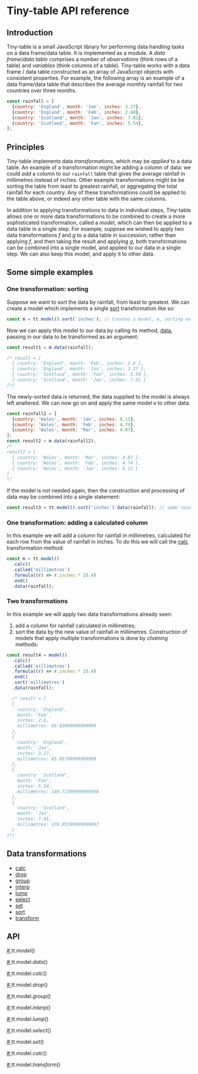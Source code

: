 # Tiny-table API reference
## Introduction
Tiny-table is a small JavaScript library for performing data handling tasks on a data frame/data table. It is implemented as a module. A *data frame*/*data table* comprises a number of *observations* (think rows of a table) and *variables* (think columns of a table). Tiny-table works with a data frame / data table constructed as an array of JavaScript objects with consistent properties. For example, the following array is an example of a data frame/data table that describes the average monthly rainfall for two countries over three months. 
```javascript
const rainfall = [
  {country: 'England', month: 'Jan', inches: 3.27},
  {country: 'England', month: 'Feb', inches: 2.60},
  {country: 'Scotland', month: 'Jan', inches: 7.01},
  {country: 'Scotland', month: 'Fan', inches: 5.54},
];
```
## Principles
Tiny-table implements data *transformations*, which may be *applied* to a data table. An example of a transformation might be adding a column of data: we could *add* a column to our `rainfall` table that gives the average rainfall in millimetres instead of inches. Other example transformations might be be sorting the table from least to greatest rainfall, or aggregating  the total rainfall for each country. Any of these transformations could be applied to the table above, or indeed any other table with the same columns.

In addition to applying transformations to data in individual steps, Tiny-table allows one or more data transformations to be combined to create a more sophisticated transformation, called a *model*, which can then be applied to a data table in a single step. For example, suppose we wished to apply two data transformations *f* and *g* to a data table in succession; rather than applying *f*, and then taking the result and applying *g*, both transformations can be combined into a single model, and applied to our data in a single step. We can also keep this model, and apply it to other data.

## Some simple examples
### One transformation: sorting
Suppose we want to sort the data by rainfall, from least to greatest. We can create a model which implements a single [sort](https://github.com/stuwilmur/Tiny-table/blob/main/API.md#sort) transformation like so:
```javascript
const m = tt.model().sort('inches'); // Creates a model, m, sorting on 'inches'
```
Now we can apply this model to our data by calling its method, [data](https://github.com/stuwilmur/Tiny-table/blob/main/API.md#data), passing in our data to be transformed as an argument:
```javascript
const result1 = m.data(rainfall);

/* result = [
  { country: 'England', month: 'Feb', inches: 2.6 },
  { country: 'England', month: 'Jan', inches: 3.27 },
  { country: 'Scotland', month: 'Fan', inches: 5.54 },
  { country: 'Scotland', month: 'Jan', inches: 7.01 }
]*/
```
The newly-sorted data is returned; the data supplied to the model is always left analtered. We can now go on and apply the same model `m` to other data:
```javascript
const rainfall2 = [
  {country: 'Wales', month: 'Jan', inches: 6.11},
  {country: 'Wales', month: 'Feb', inches: 4.74},
  {country: 'Wales', month: 'Mar', inches: 4.07},
];
const result2 = m.data(rainfall2);
/*
result2 = [
  { country: 'Wales', month: 'Mar', inches: 4.07 },
  { country: 'Wales', month: 'Feb', inches: 4.74 },
  { country: 'Wales', month: 'Jan', inches: 6.11 }
]
*/
```
If the model is not needed again, then the construction and processing of data may be combined into a single statement:
```javascript
const result3 = tt.model().sort('inches').data(rainfall); // same result as earlier
```
### One transformation: adding a calculated column
In this example we will add a column for rainfall in millimetres, calculated for each row from the value of rainfall in inches. To do this we will call the [calc](https://github.com/stuwilmur/Tiny-table/blob/main/API.md#calc) transformation method:
```javascript
const m = tt.model()
  .calc()
  .called('millimetres')
  .formula((r) => r.inches * 25.4)
  .end()
  .data(rainfall);
```

### Two transformations
In this example we will apply two data transformations already seen:
1. add a column for rainfall calculated in millimetres;
2. sort the data by the new value of rainfall in millimetres.
Construction of models that apply multiple transformations is done by *chaining* methods:
```javascript
const result4 = model()
  .calc()
  .called('millimetres')
  .formula((r) => r.inches * 25.4)
  .end()
  .sort('millimetres')
  .data(rainfall);

  /* result = [
  {
    country: 'England',
    month: 'Feb',
    inches: 2.6,
    millimetres: 66.03999999999999
  },
  {
    country: 'England',
    month: 'Jan',
    inches: 3.27,
    millimetres: 83.05799999999999
  },
  {
    country: 'Scotland',
    month: 'Fan',
    inches: 5.54,
    millimetres: 140.71599999999998
  },
  {
    country: 'Scotland',
    month: 'Jan',
    inches: 7.01,
    millimetres: 178.05399999999997
  }
]*/
```

## Data transformations
* [calc](https://github.com/stuwilmur/Tiny-table/blob/main/API.md#calc)
* [drop](https://github.com/stuwilmur/Tiny-table/blob/main/API.md#drop)
* [group](https://github.com/stuwilmur/Tiny-table/blob/main/API.md#group)
* [interp](https://github.com/stuwilmur/Tiny-table/blob/main/API.md#interp)
* [lump](https://github.com/stuwilmur/Tiny-table/blob/main/API.md#lump)
* [select](https://github.com/stuwilmur/Tiny-table/blob/main/API.md#select)
* [set](https://github.com/stuwilmur/Tiny-table/blob/main/API.md#set)
* [sort](https://github.com/stuwilmur/Tiny-table/blob/main/API.md#sort)
* [transform](https://github.com/stuwilmur/Tiny-table/blob/main/API.md#transform)
## API
<a name="model" href = "#model"># </a>tt.*model*()

<a name="data" href = "#data"># </a>tt.model.*data*()

<a name="calc" href="#calc"># </a>tt.model.*calc*()

<a name="drop" href="#calc"># </a>tt.model.*drop*()

<a name="group" href="#calc"># </a>tt.model.*group*()

<a name="interp" href="#calc"># </a>tt.model.*interp*()

<a name="lump" href="#calc"># </a>tt.model.*lump*()

<a name="select" href="#calc"># </a>tt.model.*select*()

<a name="set" href="#calc"># </a>tt.model.*set*()

<a name="sort" href="#calc"># </a>tt.model.*calc*()

<a name="transform" href="#calc"># </a>tt.model.*transform*()



